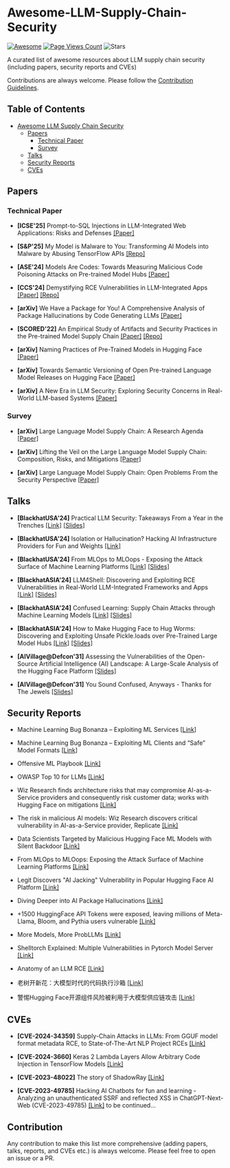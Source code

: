 # Awesome-LLM-Supply-Chain-Security

[![Awesome](https://awesome.re/badge.svg)](https://awesome.re)
[![Page Views Count](https://badges.toozhao.com/badges/01JC7TB564H01HKPZZQXDVRNBG/blue.svg)](.)
![Stars](https://img.shields.io/github/stars/ShenaoW/awesome-llm-supply-chain-security?style=flat&logo=github)


A curated list of awesome resources about LLM supply chain security (including papers, security reports and CVEs)

Contributions are always welcome. Please follow the [Contribution Guidelines](https://github.com/ShenaoW/awesome-llm-supply-chain-security#Contribution).

## Table of Contents

- [Awesome LLM Supply Chain Security](#awesome-llm-supply-chain-security-)
  - [Papers](#papers)
    - [Technical Paper](#technical-paper)
    - [Survey](#survey)
  - [Talks](#talks)
  - [Security Reports](#security-reports)
  - [CVEs](#cves)

## Papers

### Technical Paper
- **[ICSE'25]** Prompt-to-SQL Injections in LLM-Integrated Web Applications: Risks and Defenses [[Paper]](https://syssec.dpss.inesc-id.pt/papers/pedro_icse25.pdf)


- **[S&P'25]** My Model is Malware to You: Transforming AI Models into Malware by Abusing TensorFlow APIs [[Repo]](https://github.com/ZJU-SEC/TensorAbuse)

- **[ASE'24]** Models Are Codes: Towards Measuring Malicious Code Poisoning Attacks on Pre-trained Model Hubs [[Paper]](https://arxiv.org/pdf/2409.09368)

- **[CCS'24]** Demystifying RCE Vulnerabilities in LLM-Integrated Apps [[Paper]](https://arxiv.org/pdf/2309.02926) [[Repo]](https://github.com/LLMSmith/LLMSmith)

- **[arXiv]** We Have a Package for You! A Comprehensive Analysis of Package Hallucinations by Code Generating LLMs [[Paper]](https://arxiv.org/pdf/2406.10279)

- **[SCORED'22]** An Empirical Study of Artifacts and Security Practices in the Pre-trained Model Supply Chain [[Paper]](https://wenxin-jiang.github.io/files/publications/JiangSynovicSethiIndarapuHyattSchorlemmerThiruvathukalDavis-PTMSupplyChain-SCORED22.pdf) [[Repo]](https://github.com/PurdueDualityLab/SCORED22-PTMSupplyChain)

- **[arXiv]** Naming Practices of Pre-Trained Models in Hugging Face [[Paper]](https://arxiv.org/pdf/2310.01642) 

- **[arXiv]** Towards Semantic Versioning of Open Pre-trained Language Model Releases on Hugging Face [[Paper]](https://arxiv.org/pdf/2409.10472)

- **[arXiv]** A New Era in LLM Security: Exploring Security Concerns in Real-World LLM-based Systems [[Paper]](https://arxiv.org/pdf/2402.18649)

### Survey

- **[arXiv]** Large Language Model Supply Chain: A Research Agenda [[Paper]](https://arxiv.org/pdf/2404.12736)

- **[arXiv]** Lifting the Veil on the Large Language Model Supply Chain: Composition, Risks, and Mitigations [[Paper]](https://arxiv.org/pdf/2410.21218)

- **[arXiv]** Large Language Model Supply Chain: Open  Problems From the Security Perspective [[Paper]](https://arxiv.org/pdf/2411.01604)

## Talks

- **[BlackhatUSA'24]** Practical LLM Security: Takeaways From a Year in the Trenches [[Link]](https://www.blackhat.com/us-24/briefings/schedule/#practical-llm-security-takeaways-from-a-year-in-the-trenches-39468) [[Slides]](https://i.blackhat.com/BH-US-24/Presentations/US24-Harang-Practical-LLM-Security-Takeaways-From-Wednesday.pdf?_gl=1*7acwri*_gcl_au*MjEyNjc0MzYwNC4xNzMxMTM3MDA2*_ga*MTM5MTcwNjc4OS4xNzMxMTM3MDA2*_ga_K4JK67TFYV*MTczMTEzNzAwNi4xLjAuMTczMTEzNzAwNi4wLjAuMA..&_ga=2.180973351.1863731842.1731137007-1391706789.1731137006)

- **[BlackhatUSA'24]** Isolation or Hallucination? Hacking AI Infrastructure Providers for Fun and Weights [[Link]](https://www.blackhat.com/us-24/briefings/schedule/#isolation-or-hallucination-hacking-ai-infrastructure-providers-for-fun-and-weights-40569)

- **[BlackhatUSA'24]** From MLOps to MLOops - Exposing the Attack Surface of Machine Learning Platforms [[Link]](https://www.blackhat.com/us-24/briefings/schedule/#from-mlops-to-mloops---exposing-the-attack-surface-of-machine-learning-platforms-39309) [[Slides]](https://i.blackhat.com/BH-US-24/Presentations/US24-Menashe-From-MLOps-To-MLOops.pdf?_gl=1*1vixzrp*_gcl_au*MjEyNjc0MzYwNC4xNzMxMTM3MDA2*_ga*MTM5MTcwNjc4OS4xNzMxMTM3MDA2*_ga_K4JK67TFYV*MTczMTEzNzAwNi4xLjEuMTczMTEzNzI1MS4wLjAuMA..&_ga=2.140149939.1863731842.1731137007-1391706789.1731137006)

- **[BlackhatASIA'24]** LLM4Shell: Discovering and Exploiting RCE Vulnerabilities in Real-World LLM-Integrated Frameworks and Apps [[Link]](https://www.blackhat.com/asia-24/briefings/schedule/index.html#llmshell-discovering-and-exploiting-rce-vulnerabilities-in-real-world-llm-integrated-frameworks-and-apps-37215) [[Slides]](https://i.blackhat.com/Asia-24/Presentations/bh-asia-2024-llm4shell.pdf?_gl=1*lfjimg*_gcl_au*MjEyNjc0MzYwNC4xNzMxMTM3MDA2*_ga*MTM5MTcwNjc4OS4xNzMxMTM3MDA2*_ga_K4JK67TFYV*MTczMTEzNzAwNi4xLjEuMTczMTEzNzg4OS4wLjAuMA..&_ga=2.89155611.1863731842.1731137007-1391706789.1731137006)

- **[BlackhatASIA'24]** Confused Learning: Supply Chain Attacks through Machine Learning Models [[Link]](https://www.blackhat.com/asia-24/briefings/schedule/index.html#confused-learning-supply-chain-attacks-through-machine-learning-models-37794) [[Slides]](https://i.blackhat.com/Asia-24/Presentations/Asia-24-Wood-Confused-Learning.pdf?_gl=1*xwt703*_gcl_au*MjEyNjc0MzYwNC4xNzMxMTM3MDA2*_ga*MTM5MTcwNjc4OS4xNzMxMTM3MDA2*_ga_K4JK67TFYV*MTczMTEzNzAwNi4xLjEuMTczMTEzODExMy4wLjAuMA..&_ga=2.160178365.1863731842.1731137007-1391706789.1731137006)

- **[BlackhatASIA'24]** How to Make Hugging Face to Hug Worms: Discovering and Exploiting Unsafe Pickle.loads over Pre-Trained Large Model Hubs [[Link]](https://www.blackhat.com/asia-24/briefings/schedule/index.html#how-to-make-hugging-face-to-hug-worms-discovering-and-exploiting-unsafe-pickleloads-over-pre-trained-large-model-hubs-36261) [[Slides]](https://i.blackhat.com/Asia-24/Presentations/Asia-24-Zhou-HowtoMakeHuggingFace.pdf?_gl=1*ymvfd9*_gcl_au*MjEyNjc0MzYwNC4xNzMxMTM3MDA2*_ga*MTM5MTcwNjc4OS4xNzMxMTM3MDA2*_ga_K4JK67TFYV*MTczMTEzNzAwNi4xLjEuMTczMTEzODIzNi4wLjAuMA..&_ga=2.51586089.1863731842.1731137007-1391706789.1731137006)

- **[AIVillage@Defcon'31]** Assessing the Vulnerabilities of the Open-Source Artificial Intelligence (AI) Landscape: A Large-Scale Analysis of the Hugging Face Platform [[Slides]](https://aivillage.org/assets/AIVDC31/DSAIL%20DEFCON%20AI%20Village.pdf)

- **[AIVillage@Defcon'31]** You Sound Confused, Anyways - Thanks for The Jewels [[Slides]](https://aivillage.org/assets/AIVDC31/AIVDC31.pdf)

## Security Reports

- Machine Learning Bug Bonanza – Exploiting ML Services [[Link](https://jfrog.com/blog/machine-learning-bug-bonanza-exploiting-ml-services/)]

- Machine Learning Bug Bonanza – Exploiting ML Clients and “Safe” Model Formats [[Link](https://jfrog.com/blog/machine-learning-bug-bonanza-exploiting-ml-clients-and-safe-models/)]

- Offensive ML Playbook [[Link]](https://wiki.offsecml.com/Welcome+to+the+Offensive+ML+Playbook)

- OWASP Top 10 for LLMs [[Link]](https://owasp.org/www-project-top-10-for-large-language-model-applications/assets/PDF/OWASP-Top-10-for-LLMs-2023-v1_1.pdf)

- Wiz Research finds architecture risks that may compromise AI-as-a-Service providers and consequently risk customer data; works with Hugging Face on mitigations [[Link]](https://www.wiz.io/blog/wiz-and-hugging-face-address-risks-to-ai-infrastructure)

- The risk in malicious AI models: Wiz Research discovers critical vulnerability in AI-as-a-Service provider, Replicate [[Link]](https://www.wiz.io/blog/wiz-research-discovers-critical-vulnerability-in-replicate)

- Data Scientists Targeted by Malicious Hugging Face ML Models with Silent Backdoor [[Link]](https://jfrog.com/blog/data-scientists-targeted-by-malicious-hugging-face-ml-models-with-silent-backdoor/)

- From MLOps to MLOops: Exposing the Attack Surface of Machine Learning Platforms [[Link]](https://jfrog.com/blog/from-mlops-to-mloops-exposing-the-attack-surface-of-machine-learning-platforms/)

- Legit Discovers "AI Jacking" Vulnerability in Popular Hugging Face AI Platform [[Link]](https://www.legitsecurity.com/blog/tens-of-thousands-of-developers-were-potentially-impacted-by-the-hugging-face-aijacking-attack)

- Diving Deeper into AI Package Hallucinations [[Link]](https://www.lasso.security/blog/ai-package-hallucinations)

- +1500 HuggingFace API Tokens were exposed, leaving millions of Meta-Llama, Bloom, and Pythia users vulnerable [[Link]](https://www.lasso.security/blog/1500-huggingface-api-tokens-were-exposed-leaving-millions-of-meta-llama-bloom-and-pythia-users-for-supply-chain-attacks)

- More Models, More ProbLLMs [[Link]](https://www.oligo.security/blog/more-models-more-probllms)

- Shelltorch Explained: Multiple Vulnerabilities in Pytorch Model Server [[Link]](https://www.oligo.security/blog/shelltorch-explained-multiple-vulnerabilities-in-pytorch-model-server)

- Anatomy of an LLM RCE [[Link]](https://www.cyberark.com/resources/threat-research-blog/anatomy-of-an-llm-rce)

- 老树开新花：大模型时代的代码执行沙箱 [[Link]](https://mp.weixin.qq.com/s/X54d0foyBS56lGFUPyOvTw)

- 警惕Hugging Face开源组件风险被利用于大模型供应链攻击 [[Link]](https://security.tencent.com/index.php/blog/msg/209)

## CVEs

- **[CVE-2024-34359]** Supply-Chain Attacks in LLMs: From GGUF model format metadata RCE, to State-of-The-Art NLP Project RCEs [[Link]](https://0reg.dev/blog/from-gguf-model-format-metadata-rce-to-state-of-the-art-nlp-project-rces)

- **[CVE-2024-3660]** Keras 2 Lambda Layers Allow Arbitrary Code Injection in TensorFlow Models [[Link]](https://kb.cert.org/vuls/id/253266)

- **[CVE-2023-48022]** The story of ShadowRay [[Link]](https://www.vicarius.io/vsociety/posts/the-story-of-shadowray-cve-2023-48022)

- **[CVE-2023-49785]** Hacking AI Chatbots for fun and learning - Analyzing an unauthenticated SSRF and reflected XSS in ChatGPT-Next-Web (CVE-2023-49785) [[Link]](https://www.vicarius.io/vsociety/posts/hacking-ai-chatbots-for-fun-and-learning-analyzing-an-unauthenticated-ssrf-and-reflected-xss-in-chatgpt-next-web-cve-2023-49785)
to be continued...

## Contribution

Any contribution to make this list more comprehensive (adding papers, talks, reports, and CVEs etc.) is always welcome. Please feel free to open an issue or a PR.
